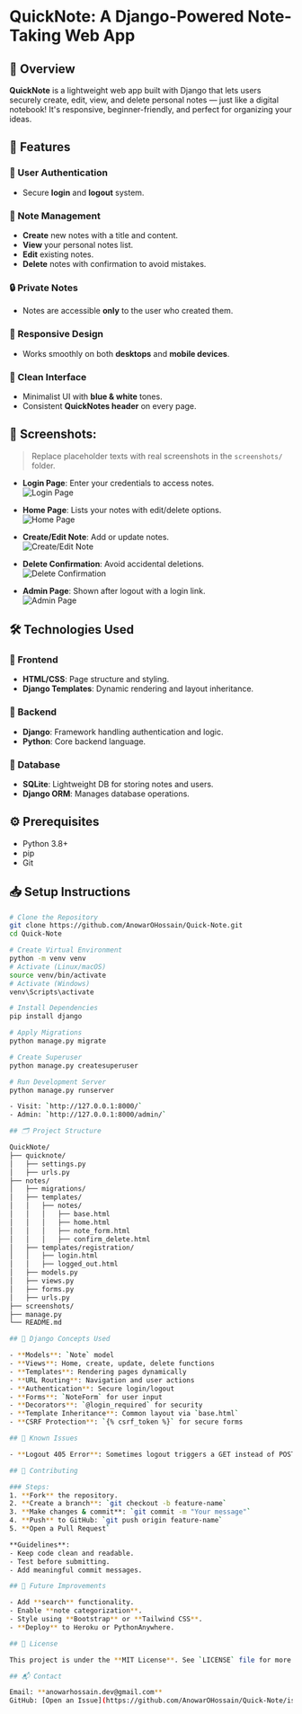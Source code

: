 # QuickNote: A Django-Powered Note-Taking Web App

## 🌟 Overview
**QuickNote** is a lightweight web app built with Django that lets users securely create, edit, view, and delete personal notes — just like a digital notebook! It's responsive, beginner-friendly, and perfect for organizing your ideas.

## 🚀 Features

### 🔐 User Authentication
- Secure **login** and **logout** system.

### 📝 Note Management
- **Create** new notes with a title and content.
- **View** your personal notes list.
- **Edit** existing notes.
- **Delete** notes with confirmation to avoid mistakes.

### 🔒 Private Notes
- Notes are accessible **only** to the user who created them.

### 📱 Responsive Design
- Works smoothly on both **desktops** and **mobile devices**.

### 🎨 Clean Interface
- Minimalist UI with **blue & white** tones.
- Consistent **QuickNotes header** on every page.

## 📸 Screenshots:
> Replace placeholder texts with real screenshots in the `screenshots/` folder.

- **Login Page**: Enter your credentials to access notes.  
  ![Login Page](screenshots/Login-page.png)

- **Home Page**: Lists your notes with edit/delete options.  
  ![Home Page](screenshots/Home-page.png)

- **Create/Edit Note**: Add or update notes.  
  ![Create/Edit Note](screenshots/Create-Note.png)

- **Delete Confirmation**: Avoid accidental deletions.  
  ![Delete Confirmation](screenshots/Delete-Note.png)

- **Admin Page**: Shown after logout with a login link.  
  ![Admin Page](screenshots/Admin-Login.png)

## 🛠 Technologies Used

### 🎨 Frontend
- **HTML/CSS**: Page structure and styling.
- **Django Templates**: Dynamic rendering and layout inheritance.

### 🧠 Backend
- **Django**: Framework handling authentication and logic.
- **Python**: Core backend language.

### 💾 Database
- **SQLite**: Lightweight DB for storing notes and users.
- **Django ORM**: Manages database operations.

## ⚙️ Prerequisites

- Python 3.8+
- pip
- Git

## 📥 Setup Instructions

```bash
# Clone the Repository
git clone https://github.com/AnowarOHossain/Quick-Note.git
cd Quick-Note

# Create Virtual Environment
python -m venv venv
# Activate (Linux/macOS)
source venv/bin/activate
# Activate (Windows)
venv\Scripts\activate

# Install Dependencies
pip install django

# Apply Migrations
python manage.py migrate

# Create Superuser
python manage.py createsuperuser

# Run Development Server
python manage.py runserver  

- Visit: `http://127.0.0.1:8000/`
- Admin: `http://127.0.0.1:8000/admin/`

## 🗂 Project Structure

QuickNote/
├── quicknote/              
│   ├── settings.py
│   ├── urls.py
├── notes/                   
│   ├── migrations/
│   ├── templates/
│   │   ├── notes/
│   │   │   ├── base.html
│   │   │   ├── home.html
│   │   │   ├── note_form.html
│   │   │   ├── confirm_delete.html
│   ├── templates/registration/
│   │   ├── login.html
│   │   ├── logged_out.html
│   ├── models.py
│   ├── views.py
│   ├── forms.py
│   ├── urls.py
├── screenshots/             
├── manage.py
└── README.md

## 🧠 Django Concepts Used

- **Models**: `Note` model
- **Views**: Home, create, update, delete functions
- **Templates**: Rendering pages dynamically
- **URL Routing**: Navigation and user actions
- **Authentication**: Secure login/logout
- **Forms**: `NoteForm` for user input
- **Decorators**: `@login_required` for security
- **Template Inheritance**: Common layout via `base.html`
- **CSRF Protection**: `{% csrf_token %}` for secure forms

## 🐞 Known Issues

- **Logout 405 Error**: Sometimes logout triggers a GET instead of POST. Fix in progress using POST method in logout form.

## 🤝 Contributing

### Steps:
1. **Fork** the repository.
2. **Create a branch**: `git checkout -b feature-name`
3. **Make changes & commit**: `git commit -m "Your message"`
4. **Push** to GitHub: `git push origin feature-name`
5. **Open a Pull Request`

**Guidelines**:
- Keep code clean and readable.
- Test before submitting.
- Add meaningful commit messages.

## 🌱 Future Improvements

- Add **search** functionality.
- Enable **note categorization**.
- Style using **Bootstrap** or **Tailwind CSS**.
- **Deploy** to Heroku or PythonAnywhere.

## 📜 License

This project is under the **MIT License**. See `LICENSE` file for more info.

## 📬 Contact

Email: **anowarhossain.dev@gmail.com**  
GitHub: [Open an Issue](https://github.com/AnowarOHossain/Quick-Note/issues)